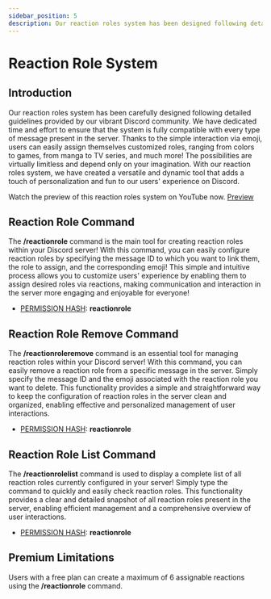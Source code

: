 ```yaml
---
sidebar_position: 5
description: Our reaction roles system has been designed following detailed guidelines provided by our vibrant Discord community. Thanks to the simple interaction via emoji, users can easily assign themselves customized roles, adding a touch of personalization and fun to the Discord experience.
---
```


# Reaction Role System

## Introduction

Our reaction roles system has been carefully designed following detailed guidelines provided by our vibrant Discord community. We have dedicated time and effort to ensure that the system is fully compatible with every type of message present in the server. Thanks to the simple interaction via emoji, users can easily assign themselves customized roles, ranging from colors to games, from manga to TV series, and much more! The possibilities are virtually limitless and depend only on your imagination. With our reaction roles system, we have created a versatile and dynamic tool that adds a touch of personalization and fun to our users' experience on Discord.

Watch the preview of this reaction roles system on YouTube now.
[Preview](https://www.youtube.com/embed/ZfyW9ol0Luw)

## Reaction Role Command

The **/reactionrole** command is the main tool for creating reaction roles within your Discord server! With this command, you can easily configure reaction roles by specifying the message ID to which you want to link them, the role to assign, and the corresponding emoji! This simple and intuitive process allows you to customize users' experience by enabling them to assign desired roles via reactions, making communication and interaction in the server more engaging and enjoyable for everyone!

- [PERMISSION HASH](/docs/permissions): **reactionrole**

## Reaction Role Remove Command

The **/reactionroleremove** command is an essential tool for managing reaction roles within your Discord server! With this command, you can easily remove a reaction role from a specific message in the server. Simply specify the message ID and the emoji associated with the reaction role you want to delete. This functionality provides a simple and straightforward way to keep the configuration of reaction roles in the server clean and organized, enabling effective and personalized management of user interactions.

- [PERMISSION HASH](/docs/permissions): **reactionrole**

## Reaction Role List Command

The **/reactionrolelist** command is used to display a complete list of all reaction roles currently configured in your server! Simply type the command to quickly and easily check reaction roles. This functionality provides a clear and detailed snapshot of all reaction roles present in the server, enabling efficient management and a comprehensive overview of user interactions.

- [PERMISSION HASH](/docs/permissions): **reactionrole**

## Premium Limitations

Users with a free plan can create a maximum of 6 assignable reactions using the **/reactionrole** command.